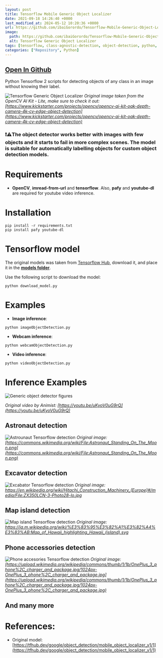 ```yaml
---
layout: post
title: Tensorflow Mobile Generic Object Localizer
date: 2021-09-18 14:26:40 +0000
last_modified_at: 2024-05-12 10:20:36 +0000
url: https://github.com/ibaiGorordo/Tensorflow-Mobile-Generic-Object-Localizer
image:
  path: https://github.com/ibaiGorordo/Tensorflow-Mobile-Generic-Object-Localizer/raw/main/docs/img/output.jpg
  alt: Tensorflow Generic Object Localizer
tags: [tensorflow, class-agnostic-detection, object-detection, python, opencv]
categories: ["Repository", Python]
---
```


## [Open In Github](https://github.com/ibaiGorordo/Tensorflow-Mobile-Generic-Object-Localizer)

Python Tensorflow 2 scripts for detecting objects of any class in an image without knowing their label.

![Tensorflow Generic Object Localizer](https://github.com/ibaiGorordo/Tensorflow-Mobile-Generic-Object-Localizer/raw/main/docs/img/output.jpg)
*Original image taken from the OpenCV AI Kit - Lite, make sure to check it out: [https://www.kickstarter.com/projects/opencv/opencv-ai-kit-oak-depth-camera-4k-cv-edge-object-detection](https://www.kickstarter.com/projects/opencv/opencv-ai-kit-oak-depth-camera-4k-cv-edge-object-detection)*

### :exclamation::warning:The object **detector works better with images with few objects** and it starts to fail in more complex scenes. The model is suitable for automatically labelling objects for custom object detection models.

# Requirements

 * **OpenCV**, **imread-from-url** and **tensorflow**. Also, **pafy** and **youtube-dl** are required for youtube video inference. 
 
# Installation
```
pip install -r requirements.txt
pip install pafy youtube-dl
```

# Tensorflow model
The original models was taken from [Tensorflow Hub](https://tfhub.dev/google/object_detection/mobile_object_localizer_v1/1), download it, and place it in the **[models folder](https://github.com/ibaiGorordo/Tensorflow-Mobile-Generic-Object-Localizer/tree/main/models)**. 

Use the following script to download the model:
```
python download_model.py
```

 
# Examples

 * **Image inference**:
 
 ```
 python imageObjectDetection.py 
 ```
 
 * **Webcam inference**:
 
 ```
 python webcamObjectDetection.py 
 ```
 
  * **Video inference**:
 
 ```
 python videoObjectDetection.py
 ```

# Inference Examples
![Generic object detector figures](https://github.com/ibaiGorordo/Tensorflow-Mobile-Generic-Object-Localizer/raw/main/docs/img/genericObjectLocalizer.gif)
 
*Original video by Animist: [https://youtu.be/uKyoV0uG9rQ](https://youtu.be/uKyoV0uG9rQ)*

## Astronaut detection
![Astrounaut Tensorflow detection](https://github.com/ibaiGorordo/Tensorflow-Mobile-Generic-Object-Localizer/raw/main/docs/img/astronaut.jpg)
 *Original image: [https://commons.wikimedia.org/wiki/File:Astronaut_Standing_On_The_Moon.png](https://commons.wikimedia.org/wiki/File:Astronaut_Standing_On_The_Moon.png)*

## Excavator detection
![Excabator Tensorflow detection](https://github.com/ibaiGorordo/Tensorflow-Mobile-Generic-Object-Localizer/raw/main/docs/img/excavator.jpg)
 *Original image: https://en.wikipedia.org/wiki/Hitachi_Construction_Machinery_(Europe)#/media/File:ZX350LCN-3-Photo28-lo.jpg*

## Map island detection
![Map island Tensorflow detection](https://github.com/ibaiGorordo/Tensorflow-Mobile-Generic-Object-Localizer/raw/main/docs/img/map.jpg)
 *Original image: https://ja.m.wikipedia.org/wiki/%E3%83%95%E3%82%A1%E3%82%A4%E3%83%AB:Map_of_Hawaii_highlighting_Hawaii_(island).svg*

## Phone accessories detection
![Phone accesories Tensorflow detection](https://github.com/ibaiGorordo/Tensorflow-Mobile-Generic-Object-Localizer/raw/main/docs/img/phone%20accessories.jpg)
 *Original image: [https://upload.wikimedia.org/wikipedia/commons/thumb/1/1b/OnePlus_3_phone%2C_charger_and_package.jpg/1024px-OnePlus_3_phone%2C_charger_and_package.jpg](https://upload.wikimedia.org/wikipedia/commons/thumb/1/1b/OnePlus_3_phone%2C_charger_and_package.jpg/1024px-OnePlus_3_phone%2C_charger_and_package.jpg)*

## And many more

# References:
* Original model: [https://tfhub.dev/google/object_detection/mobile_object_localizer_v1/1](https://tfhub.dev/google/object_detection/mobile_object_localizer_v1/1)
